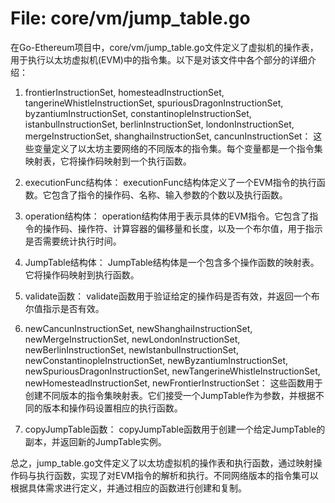 # File: core/vm/jump_table.go

在Go-Ethereum项目中，core/vm/jump_table.go文件定义了虚拟机的操作表，用于执行以太坊虚拟机(EVM)中的指令集。以下是对该文件中各个部分的详细介绍：

1. frontierInstructionSet, homesteadInstructionSet, tangerineWhistleInstructionSet, spuriousDragonInstructionSet, byzantiumInstructionSet, constantinopleInstructionSet, istanbulInstructionSet, berlinInstructionSet, londonInstructionSet, mergeInstructionSet, shanghaiInstructionSet, cancunInstructionSet：
   这些变量定义了以太坊主要网络的不同版本的指令集。每个变量都是一个指令集映射表，它将操作码映射到一个执行函数。

2. executionFunc结构体：
   executionFunc结构体定义了一个EVM指令的执行函数。它包含了指令的操作码、名称、输入参数的个数以及执行函数。

3. operation结构体：
   operation结构体用于表示具体的EVM指令。它包含了指令的操作码、操作符、计算容器的偏移量和长度，以及一个布尔值，用于指示是否需要统计执行时间。

4. JumpTable结构体：
   JumpTable结构体是一个包含多个操作函数的映射表。它将操作码映射到执行函数。

5. validate函数：
   validate函数用于验证给定的操作码是否有效，并返回一个布尔值指示是否有效。

6. newCancunInstructionSet, newShanghaiInstructionSet, newMergeInstructionSet, newLondonInstructionSet, newBerlinInstructionSet, newIstanbulInstructionSet, newConstantinopleInstructionSet, newByzantiumInstructionSet, newSpuriousDragonInstructionSet, newTangerineWhistleInstructionSet, newHomesteadInstructionSet, newFrontierInstructionSet：
   这些函数用于创建不同版本的指令集映射表。它们接受一个JumpTable作为参数，并根据不同的版本和操作码设置相应的执行函数。

7. copyJumpTable函数：
   copyJumpTable函数用于创建一个给定JumpTable的副本，并返回新的JumpTable实例。

总之，jump_table.go文件定义了以太坊虚拟机的操作表和执行函数，通过映射操作码与执行函数，实现了对EVM指令的解析和执行。不同网络版本的指令集可以根据具体需求进行定义，并通过相应的函数进行创建和复制。

